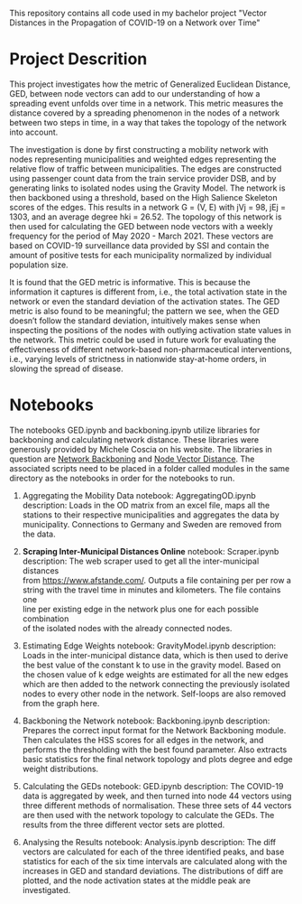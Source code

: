 This repository contains all code used in my bachelor project "Vector Distances in the Propagation of COVID-19 on a Network over Time"

# Project Descrition
This project investigates how the metric of Generalized Euclidean Distance, GED, between node vectors can add to our understanding of how a
spreading event unfolds over time in a network. This metric measures the distance covered by a spreading phenomenon in the nodes of a network between
two steps in time, in a way that takes the topology of the network into account.

The investigation is done by first constructing a mobility network with nodes representing municipalities and weighted edges representing the relative flow of traffic between municipalities. The edges are constructed using passenger count data from the train service provider DSB, and by generating links to isolated nodes using the Gravity Model. The network is then backboned using a threshold, based on the High Salience Skeleton scores of the edges. This results in a network G = (V, E) with jVj = 98, jEj = 1303, and an average degree hki = 26.52.
The topology of this network is then used for calculating the GED between node vectors with a weekly frequency for the period of May 2020 - March 2021. These vectors are based on COVID-19 surveillance data provided by SSI and contain the amount of positive tests for each municipality normalized by individual population size.

It is found that the GED metric is informative. This is because the information it captures is different from, i.e., the total activation state in the network or even the standard deviation of the activation states. The GED metric is also found to be meaningful; the pattern we see, when the GED doesn’t follow the standard deviation, intuitively makes sense when inspecting the positions of the nodes with outlying activation state values in the network. 
This metric could be used in future work for evaluating the effectiveness of different network-based non-pharmaceutical interventions, i.e., varying levels of strictness in nationwide stay-at-home orders, in slowing the spread of disease.

# Notebooks

The notebooks GED.ipynb and backboning.ipynb utilize libraries for backboning and calculating network distance. These libraries were generously provided by Michele Coscia on his website. The libraries in question are [Network Backboning](https://www.michelecoscia.com/?page_id=287) and [Node Vector Distance](https://www.michelecoscia.com/?page_id=1733). The associated scripts need to be placed in a folder called modules in the same directory as the notebooks in order for the notebooks to run.

1. Aggregating the Mobility Data
notebook: AggregatingOD.ipynb
description: Loads in the OD matrix from an excel file, maps all the stations
to their respective municipalities and aggregates the data by municipality.
Connections to Germany and Sweden are removed from the data.

2. **Scraping Inter-Municipal Distances Online** 
notebook: Scraper.ipynb  
description: The web scraper used to get all the inter-municipal distances  
from https://www.afstande.com/. Outputs a file containing per per row a  
string with the travel time in minutes and kilometers. The file contains one  
line per existing edge in the network plus one for each possible combination  
of the isolated nodes with the already connected nodes.

3. Estimating Edge Weights
notebook: GravityModel.ipynb
description: Loads in the inter-municipal distance data, which is then used
to derive the best value of the constant k to use in the gravity model. Based
on the chosen value of k edge weights are estimated for all the new edges 
which are then added to the network connecting the previously isolated
nodes to every other node in the network. Self-loops are also removed from
the graph here.

4. Backboning the Network
notebook: Backboning.ipynb
description: Prepares the correct input format for the Network Backboning
module. Then calculates the HSS scores for all edges in the network, and
performs the thresholding with the best found parameter. Also extracts basic
statistics for the final network topology and plots degree and edge weight
distributions.
5. Calculating the GEDs
notebook: GED.ipynb
description: The COVID-19 data is aggregated by week, and then turned
into node 44 vectors using three different methods of normalisation. These
three sets of 44 vectors are then used with the network topology to calculate
the GEDs. The results from the three different vector sets are plotted.
6. Analysing the Results
notebook: Analysis.ipynb
description: The diff vectors are calculated for each of the three identified
peaks, and base statistics for each of the six time intervals are calculated
along with the increases in GED and standard deviations. The distributions
of diff are plotted, and the node activation states at the middle peak are
investigated.
